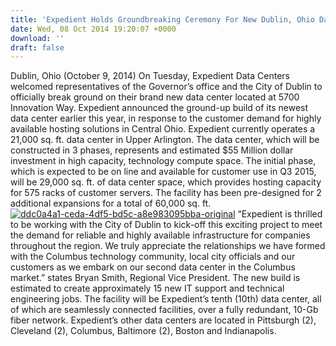 ```yaml
---
title: 'Expedient Holds Groundbreaking Ceremony For New Dublin, Ohio Data Center'
date: Wed, 08 Oct 2014 19:20:07 +0000
download: ''
draft: false
---
```


Dublin, Ohio (October 9, 2014) On Tuesday, Expedient Data Centers welcomed representatives of the Governor’s office and the City of Dublin to officially break ground on their brand new data center located at 5700 Innovation Way. Expedient announced the ground-up build of its newest data center earlier this year, in response to the customer demand for highly available hosting solutions in Central Ohio. Expedient currently operates a 21,000 sq. ft. data center in Upper Arlington. The data center, which will be constructed in 3 phases, represents and estimated $55 Million dollar investment in high capacity, technology compute space. The initial phase, which is expected to be on line and available for customer use in Q3 2015, will be 29,000 sq. ft. of data center space, which provides hosting capacity for 575 racks of customer servers. The facility has been pre-designed for 2 additional expansions for a total of 60,000 sq. ft. [![ddc0a4a1-ceda-4df5-bd5c-a8e983095bba-original](/wp-content/uploads/2014/10/ddc0a4a1-ceda-4df5-bd5c-a8e983095bba-original-1024x696.jpeg)](https://www.expedient.com/wp-content/uploads/2014/10/ddc0a4a1-ceda-4df5-bd5c-a8e983095bba-original.jpeg) “Expedient is thrilled to be working with the City of Dublin to kick-off this exciting project to meet the demand for reliable and highly available infrastructure for companies throughout the region. We truly appreciate the relationships we have formed with the Columbus technology community, local city officials and our customers as we embark on our second data center in the Columbus market.” states Bryan Smith, Regional Vice President. The new build is estimated to create approximately 15 new IT support and technical engineering jobs. The facility will be Expedient’s tenth (10th) data center, all of which are seamlessly connected facilities, over a fully redundant, 10-Gb fiber network. Expedient’s other data centers are located in Pittsburgh (2), Cleveland (2), Columbus, Baltimore (2), Boston and Indianapolis.